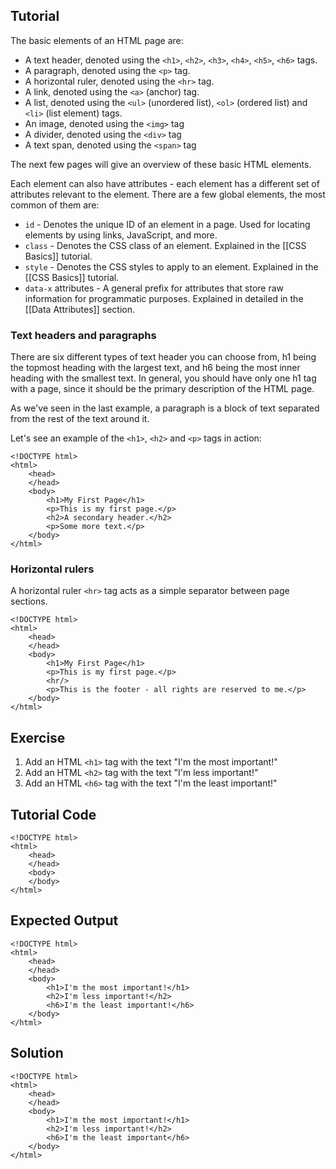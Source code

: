 Tutorial
--------

The basic elements of an HTML page are:

* A text header, denoted using the `<h1>`, `<h2>`, `<h3>`, `<h4>`, `<h5>`, `<h6>` tags.
* A paragraph, denoted using the `<p>` tag.
* A horizontal ruler, denoted using the `<hr>` tag.
* A link, denoted using the `<a>` (anchor) tag.
* A list, denoted using the `<ul>` (unordered list), `<ol>` (ordered list) and `<li>` (list element) tags.
* An image, denoted using the `<img>` tag
* A divider, denoted using the `<div>` tag
* A text span, denoted using the `<span>` tag

The next few pages will give an overview of these basic HTML elements.

Each element can also have attributes - each element has a different set of attributes relevant to the element. There
are a few global elements, the most common of them are:

* `id` - Denotes the unique ID of an element in a page. Used for locating elements by using links, JavaScript, and more.
* `class` - Denotes the CSS class of an element. Explained in the [[CSS Basics]] tutorial.
* `style` - Denotes the CSS styles to apply to an element. Explained in the [[CSS Basics]] tutorial.
* `data-x` attributes - A general prefix for attributes that store raw information for programmatic purposes. 
Explained in detailed in the [[Data Attributes]] section.

### Text headers and paragraphs

There are six different types of text header you can choose from, h1 being the topmost heading with the largest
text, and h6 being the most inner heading with the smallest text. In general, you should have only one h1 tag
with a page, since it should be the primary description of the HTML page.

As we've seen in the last example, a paragraph is a block of text separated from the rest of the text around it.

Let's see an example of the `<h1>`, `<h2>` and `<p>` tags in action:

    <!DOCTYPE html>
    <html>
        <head>
        </head>
        <body>
            <h1>My First Page</h1>
            <p>This is my first page.</p>
            <h2>A secondary header.</h2>
            <p>Some more text.</p>
        </body>
    </html>

### Horizontal rulers

A horizontal ruler `<hr>` tag acts as a simple separator between page sections.

    <!DOCTYPE html>
    <html>
        <head>
        </head>
        <body>
            <h1>My First Page</h1>
            <p>This is my first page.</p>
            <hr/>
            <p>This is the footer - all rights are reserved to me.</p>
        </body>
    </html>



Exercise
--------
1. Add an HTML `<h1>` tag with the text "I'm the most important!"
2. Add an HTML `<h2>` tag with the text "I'm less important!"
3. Add an HTML `<h6>` tag with the text "I'm the least important!"

Tutorial Code
-------------

    <!DOCTYPE html>
    <html>
        <head>
        </head>
        <body>
        </body>
    </html>
    
Expected Output
---------------

    <!DOCTYPE html>
    <html>
        <head>
        </head>
        <body>
            <h1>I'm the most important!</h1>
            <h2>I'm less important!</h2>
            <h6>I'm the least important!</h6>
        </body>
    </html>

Solution
--------

    <!DOCTYPE html>
    <html>
        <head>
        </head>
        <body>
            <h1>I'm the most important!</h1>
            <h2>I'm less important!</h2>
            <h6>I'm the least important</h6>
        </body>
    </html>
